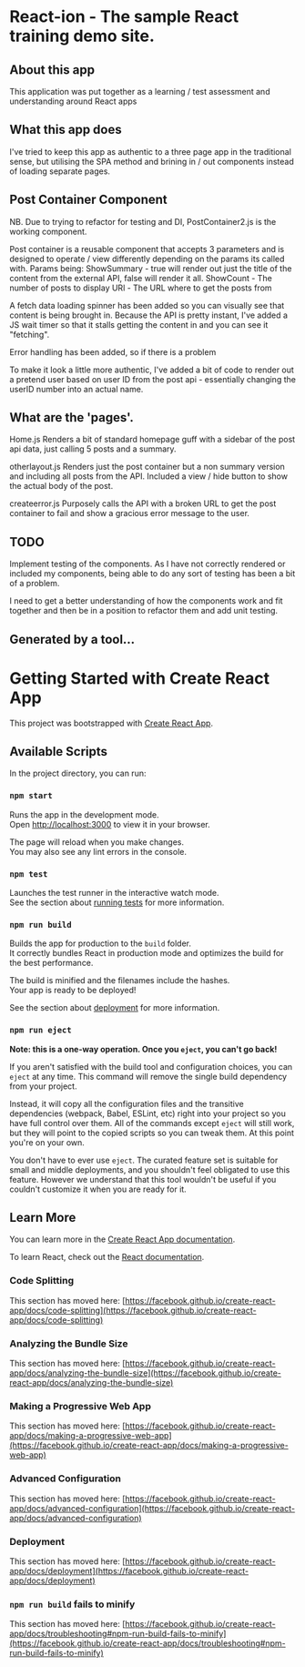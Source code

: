# React-ion - The sample React training demo site.

## About this app

This application was put together as a learning / test assessment and understanding around React apps

## What this app does

I've tried to keep this app as authentic to a three page app in the traditional sense, but utilising the SPA method and brining in / out components instead of loading separate pages.

## Post Container Component 

NB. Due to trying to refactor for testing and DI, PostContainer2.js is the working component. 

Post container is a reusable component that accepts 3 parameters and is designed to operate / view differently depending on the params its called with. 
Params being:
ShowSummary - true will render out just the title of the content from the external API, false will render it all.
ShowCount - The number of posts to display 
URl - The URL where to get the posts from

A fetch data loading spinner has been added so you can visually see that content is being brought in. Because the API is pretty instant, I've added a JS wait timer so that it stalls getting the content in and you can see it "fetching".

Error handling has been added, so if there is a problem

To make it look a little more authentic, I've added a bit of code to render out a pretend user based on user ID from the post api - essentially changing the userID number into an actual name.  

## What are the 'pages'.
Home.js
Renders a bit of standard homepage guff with a sidebar of the post api data, just calling 5 posts and a summary.

otherlayout.js
Renders just the post container but a non summary version and including all posts from the API. Included a view / hide button to show the actual body of the post. 

createerror.js 
Purposely calls the API with a broken URL to get the post container to fail and show a gracious error message to the user.

## TODO
Implement testing of the components. As I have not correctly rendered or included my components, being able to do any sort of testing has been a bit of a problem.

I need to get a better understanding of how the components work and fit together and then be in a position to refactor them and add unit testing.


## Generated by a tool...

# Getting Started with Create React App

This project was bootstrapped with [Create React App](https://github.com/facebook/create-react-app).

## Available Scripts

In the project directory, you can run:

### `npm start`

Runs the app in the development mode.\
Open [http://localhost:3000](http://localhost:3000) to view it in your browser.

The page will reload when you make changes.\
You may also see any lint errors in the console.

### `npm test`

Launches the test runner in the interactive watch mode.\
See the section about [running tests](https://facebook.github.io/create-react-app/docs/running-tests) for more information.

### `npm run build`

Builds the app for production to the `build` folder.\
It correctly bundles React in production mode and optimizes the build for the best performance.

The build is minified and the filenames include the hashes.\
Your app is ready to be deployed!

See the section about [deployment](https://facebook.github.io/create-react-app/docs/deployment) for more information.

### `npm run eject`

**Note: this is a one-way operation. Once you `eject`, you can't go back!**

If you aren't satisfied with the build tool and configuration choices, you can `eject` at any time. This command will remove the single build dependency from your project.

Instead, it will copy all the configuration files and the transitive dependencies (webpack, Babel, ESLint, etc) right into your project so you have full control over them. All of the commands except `eject` will still work, but they will point to the copied scripts so you can tweak them. At this point you're on your own.

You don't have to ever use `eject`. The curated feature set is suitable for small and middle deployments, and you shouldn't feel obligated to use this feature. However we understand that this tool wouldn't be useful if you couldn't customize it when you are ready for it.

## Learn More

You can learn more in the [Create React App documentation](https://facebook.github.io/create-react-app/docs/getting-started).

To learn React, check out the [React documentation](https://reactjs.org/).

### Code Splitting

This section has moved here: [https://facebook.github.io/create-react-app/docs/code-splitting](https://facebook.github.io/create-react-app/docs/code-splitting)

### Analyzing the Bundle Size

This section has moved here: [https://facebook.github.io/create-react-app/docs/analyzing-the-bundle-size](https://facebook.github.io/create-react-app/docs/analyzing-the-bundle-size)

### Making a Progressive Web App

This section has moved here: [https://facebook.github.io/create-react-app/docs/making-a-progressive-web-app](https://facebook.github.io/create-react-app/docs/making-a-progressive-web-app)

### Advanced Configuration

This section has moved here: [https://facebook.github.io/create-react-app/docs/advanced-configuration](https://facebook.github.io/create-react-app/docs/advanced-configuration)

### Deployment

This section has moved here: [https://facebook.github.io/create-react-app/docs/deployment](https://facebook.github.io/create-react-app/docs/deployment)

### `npm run build` fails to minify

This section has moved here: [https://facebook.github.io/create-react-app/docs/troubleshooting#npm-run-build-fails-to-minify](https://facebook.github.io/create-react-app/docs/troubleshooting#npm-run-build-fails-to-minify)
